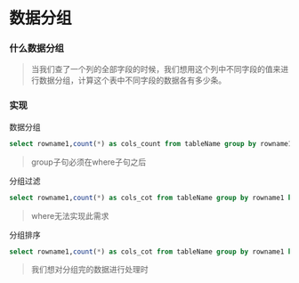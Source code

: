 # 数据分组

### 什么数据分组

> 当我们查了一个列的全部字段的时候，我们想用这个列中不同字段的值来进行数据分组，计算这个表中不同字段的数据各有多少条。

### 实现

数据分组

```sql
select rowname1,count(*) as cols_count from tableName group by rowname1
```

> group子句必须在where子句之后

分组过滤

```sql
select rowname1,count(*) as cols_cot from tableName group by rowname1 having count(*) > 2
```

> where无法实现此需求

分组排序

```sql 
select rowname1,count(*) as cols_cot from tableName group by rowname1 having count(*) > 2 order by rowname1
```

> 我们想对分组完的数据进行处理时

